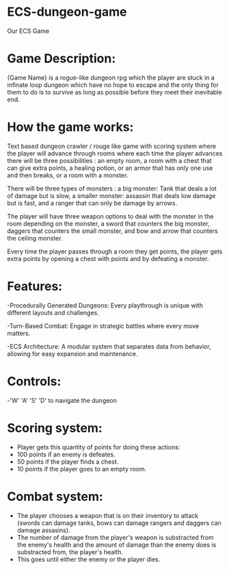 # ECS-dungeon-game
Our ECS Game

# Game Description:

{Game Name} is a rogue-like dungeon rpg which the player are stuck in
a infinate loop dungeon which have no hope to escape and the only thing for them to
do is to survive as long as possible before they meet their inevitable end.

# How the game works:

Text based dungeon crawler / rouge like game with scoring system where the player will advance through rooms where
each time the player advances there will be three possibilities : an empty room, a room with a chest that can give 
extra points, a healing potion, or an armor that has only one use and then breaks, or a room with a monster.

There will be three types of monsters : a big monster: Tank that deals a lot of damage but is slow, a smaller 
monster: assassin that deals low damage but is fast, and a ranger that can only be damage by arrows.

The player will have three weapon options to deal with the monster in the room depending on the monster, 
a sword that counters the big monster, daggers that counters the small monster,
and bow and arrow that counters the ceiling monster.

Every time the player passes through a room they get points, the player gets extra points 
by opening a chest with points and by defeating a monster.



# Features:
-Procedurally Generated Dungeons: Every playthrough is unique with different layouts and challenges.

-Turn-Based Combat: Engage in strategic battles where every move matters.

-ECS Architecture: A modular system that separates data from behavior, allowing for easy expansion and maintenance.

# Controls:
-'W' 'A' 'S' 'D' to navigate the dungeon
# Scoring system:
- Player gets this quantity of points for doing these actions:
- 100 points if an enemy is defeates.
- 50 points if the player finds a chest.
- 10 points if the player goes to an empty room.
# Combat system:
- The player chooses a weapon that is on their inventory to attack (swords can damage tanks, bows can damage rangers and daggers can damage assasins).
- The number of damage from the player's weapon is substracted from the enemy's health and the amount of damage than the enemy does is substracted from, the player's health.
- This goes until either the enemy or the player dies.



